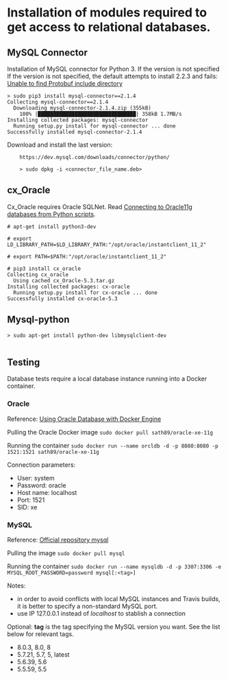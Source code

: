 # Installation of modules required to get access to relational databases.

## MySQL Connector
Installation of MySQL connector for Python 3.
If the version is not specified
If the version is not specified, the default attempts to install 2.2.3
and fails: [Unable to find Protobuf include directory](http://stackoverflow.com/questions/43029672/unable-to-find-protobuf-include-directory)

```
> sudo pip3 install mysql-connector==2.1.4
Collecting mysql-connector==2.1.4
  Downloading mysql-connector-2.1.4.zip (355kB)
    100% |████████████████████████████████| 358kB 1.7MB/s 
Installing collected packages: mysql-connector
  Running setup.py install for mysql-connector ... done
Successfully installed mysql-connector-2.1.4
```

Download and install the last version:
```
    https://dev.mysql.com/downloads/connector/python/

    > sudo dpkg -i <connector_file_name.deb>
```

## cx_Oracle
Cx_Oracle requires Oracle SQLNet. Read [Connecting to Oracle11g databases from Python scripts](/var/git/md/docs/dev/python/oracle_connection.md).
```
# apt-get install python3-dev

# export LD_LIBRARY_PATH=$LD_LIBRARY_PATH:"/opt/oracle/instantclient_11_2"

# export PATH=$PATH:"/opt/oracle/instantclient_11_2"

# pip3 install cx_oracle
Collecting cx_oracle
  Using cached cx_Oracle-5.3.tar.gz
Installing collected packages: cx-oracle
  Running setup.py install for cx-oracle ... done
Successfully installed cx-oracle-5.3
```
## Mysql-python

```
> sudo apt-get install python-dev libmysqlclient-dev


```

## Testing
Database tests require a local database instance running into a Docker container.

### Oracle
Reference: [Using Oracle Database with Docker Engine](https://www.toadworld.com/platforms/oracle/w/wiki/11638.using-oracle-database-with-docker-engine)

Pulling the Oracle Docker image
```sudo docker pull sath89/oracle-xe-11g```

Running the container
```sudo docker run --name orcldb -d -p 8080:8080 -p 1521:1521 sath89/oracle-xe-11g```

Connection parameters:
+ User: system
+ Password: oracle
+ Host name: localhost
+ Port: 1521
+ SID: xe

### MySQL
Reference: [Official repository mysql](https://hub.docker.com/_/mysql/)

Pulling the image
```sudo docker pull mysql```

Running the container
```sudo docker run --name mysqldb -d -p 3307:3306 -e MYSQL_ROOT_PASSWORD=password mysql[:<tag>]```

Notes:
  + in order to avoid conflicts with local MySQL instances and Travis builds, it is better to specify a non-standard MySQL port.
  + use IP 127.0.0.1 instead of _localhost_ to stablish a connection

Optional: **tag** is the tag specifying the MySQL version you want. See the list below for relevant tags.

+ 8.0.3, 8.0, 8
+ 5.7.21, 5.7, 5, latest
+ 5.6.39, 5.6
+ 5.5.59, 5.5
